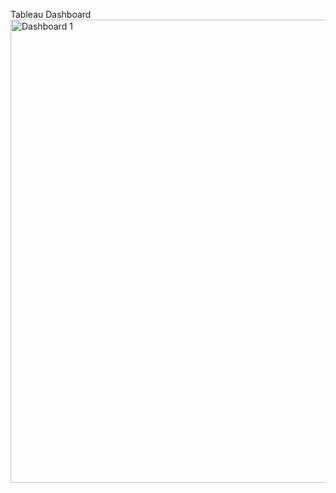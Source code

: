 Tableau Dashboard  
<img width="741" alt="Dashboard 1" src="https://github.com/user-attachments/assets/b930bb1e-a56b-4420-a1bf-b74fae97fb8d">
